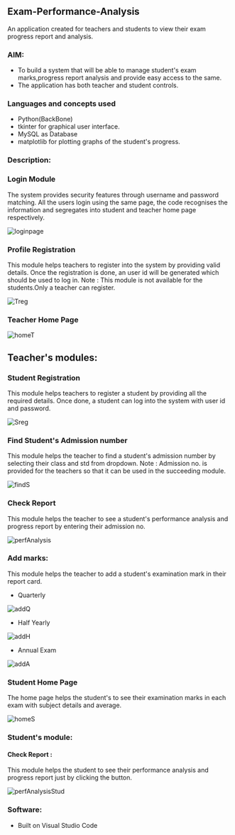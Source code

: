 ## Exam-Performance-Analysis
An application created for teachers and students to view their exam progress report and analysis.

### AIM:

- To build a system that will be able to manage student's exam marks,progress report analysis and provide easy access to the same.
- The application has both teacher and student controls.

### Languages and concepts used
- Python(BackBone)
- tkinter for graphical user interface.
- MySQL as Database
- matplotlib for plotting graphs of the student's progress.

### Description:

### Login Module
The system provides security features through username and password matching. All the users login using the same page, the code recognises the information and segregates into student and teacher home page respectively.

![loginpage](https://user-images.githubusercontent.com/64159652/98090776-833cb700-1eaa-11eb-9306-18ad79ce9e18.PNG)

### Profile Registration
This module helps teachers to register into the system by providing valid details. Once the registration is done, an user id will be generated which should be used to log in.
Note : This module is not available for the students.Only a teacher can register.

![Treg](https://user-images.githubusercontent.com/64159652/98090908-b4b58280-1eaa-11eb-98ef-ecbb70ff1208.PNG)

### Teacher Home Page

![homeT](https://user-images.githubusercontent.com/64159652/98091134-fba37800-1eaa-11eb-8467-7e511361d0c1.PNG)

## Teacher's modules:

### Student Registration

This module helps teachers to register a student by providing all the required details. Once done, a student can log into the system with user id and password.

![Sreg](https://user-images.githubusercontent.com/64159652/98091516-88e6cc80-1eab-11eb-8df9-c24f4c6a023b.PNG)

### Find Student's Admission number
This module helps the teacher to find a student's admission number by selecting their class and std from dropdown.
Note : Admission no. is provided for the teachers so that it can be used in the succeeding module.

![findS](https://user-images.githubusercontent.com/64159652/98091776-dbc08400-1eab-11eb-8606-9de2b15e7521.PNG)

### Check Report
This module helps the teacher to see a student's performance analysis and progress report by entering their admission no.

![perfAnalysis](https://user-images.githubusercontent.com/64159652/98091976-27732d80-1eac-11eb-9b93-854785d560df.PNG)

### Add marks:
This module helps the teacher to add a student's examination mark in their report card.
- Quarterly

![addQ](https://user-images.githubusercontent.com/64159652/98235004-3f6baf80-1f87-11eb-90b8-e3ae5f42fbe0.PNG)

- Half Yearly

![addH](https://user-images.githubusercontent.com/64159652/98234996-3c70bf00-1f87-11eb-8773-a6dde62601fc.PNG)

- Annual Exam

![addA](https://user-images.githubusercontent.com/64159652/98234985-3a0e6500-1f87-11eb-92c6-96eca18ed65c.PNG)


### Student Home Page

The home page helps the student's to see their examination marks in each exam with subject details and average.

![homeS](https://user-images.githubusercontent.com/64159652/98092391-9f415800-1eac-11eb-8e02-77f5eadc0b5d.PNG)

### Student's module:
#### Check Report :
This module helps the student to see their performance analysis and progress report just by clicking the button.

![perfAnalysisStud](https://user-images.githubusercontent.com/64159652/98092708-fba47780-1eac-11eb-8cee-0431f9293042.PNG)


### Software:
- Built on Visual Studio Code
